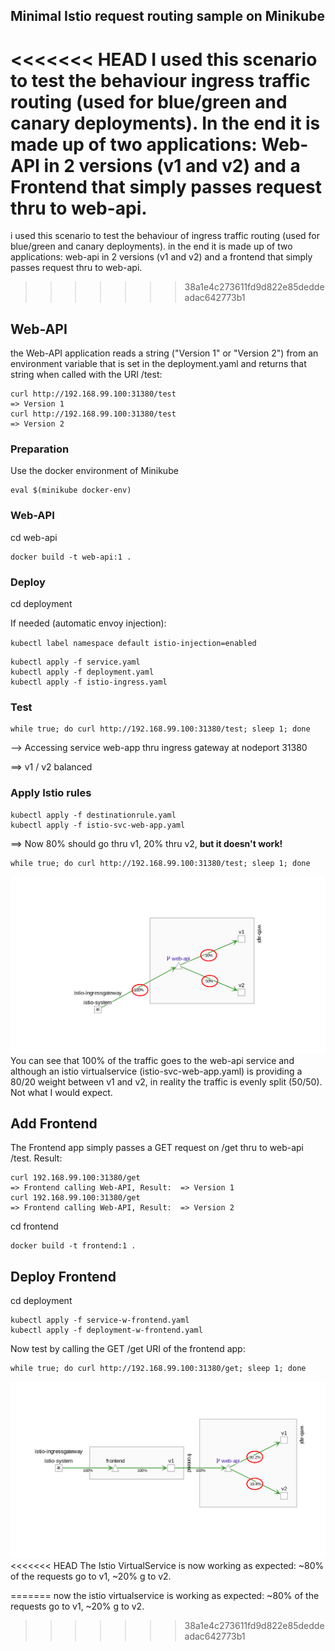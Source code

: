 ## Minimal Istio request routing sample on Minikube

<<<<<<< HEAD
I used this scenario to test the behaviour ingress traffic routing (used for blue/green and canary deployments). In the end it is made up of two applications: Web-API in 2 versions (v1 and v2) and a Frontend that simply passes request thru to web-api.
=======
i used this scenario to test the behaviour of ingress traffic routing (used for blue/green and canary deployments). in the end it is made up of two applications: web-api in 2 versions (v1 and v2) and a frontend that simply passes request thru to web-api.
>>>>>>> 38a1e4c273611fd9d822e85deddeadac642773b1

## Web-API

the Web-API application reads a string ("Version 1" or "Version 2") from an environment variable that is set in the deployment.yaml and returns that string when called with the URI /test:

```
curl http://192.168.99.100:31380/test
=> Version 1
curl http://192.168.99.100:31380/test
=> Version 2
```

### Preparation 

Use the docker environment of Minikube

```
eval $(minikube docker-env)
```

### Web-API

cd web-api

```
docker build -t web-api:1 .
```

### Deploy

cd deployment

If needed (automatic envoy injection): 

`kubectl label namespace default istio-injection=enabled`

```
kubectl apply -f service.yaml 
kubectl apply -f deployment.yaml 
kubectl apply -f istio-ingress.yaml 
```

### Test

```
while true; do curl http://192.168.99.100:31380/test; sleep 1; done
```

--> Accessing service web-app thru ingress gateway at nodeport 31380

==> v1 / v2 balanced

### Apply Istio rules

```
kubectl apply -f destinationrule.yaml
kubectl apply -f istio-svc-web-app.yaml
```
==> Now 80% should go thru v1, 20% thru v2, **but it doesn't work!**

```
while true; do curl http://192.168.99.100:31380/test; sleep 1; done
```
![web-api only](images/web-api.png)
You can see that 100% of the traffic goes to the web-api service and although an istio virtualservice (istio-svc-web-app.yaml) is providing a 80/20 weight between v1 and v2, in reality the traffic is evenly split (50/50). Not what I would expect.


## Add Frontend

The Frontend app simply passes a GET request on /get thru to web-api /test. Result:

```
curl 192.168.99.100:31380/get
=> Frontend calling Web-API, Result:  => Version 1
curl 192.168.99.100:31380/get
=> Frontend calling Web-API, Result:  => Version 2
```

cd frontend

```
docker build -t frontend:1 .
```

## Deploy Frontend

cd deployment

```
kubectl apply -f service-w-frontend.yaml 
kubectl apply -f deployment-w-frontend.yaml  
```


Now test by calling the GET /get URI of the frontend app:

```
while true; do curl http://192.168.99.100:31380/get; sleep 1; done
```
![fronend and web-api](images/frontend+web-api.png)
<<<<<<< HEAD
The Istio VirtualService is now working as expected: ~80% of the requests go to v1, ~20% g to v2.

=======
now the istio virtualservice is working as expected: ~80% of the requests go to v1, ~20% g to v2.
>>>>>>> 38a1e4c273611fd9d822e85deddeadac642773b1
